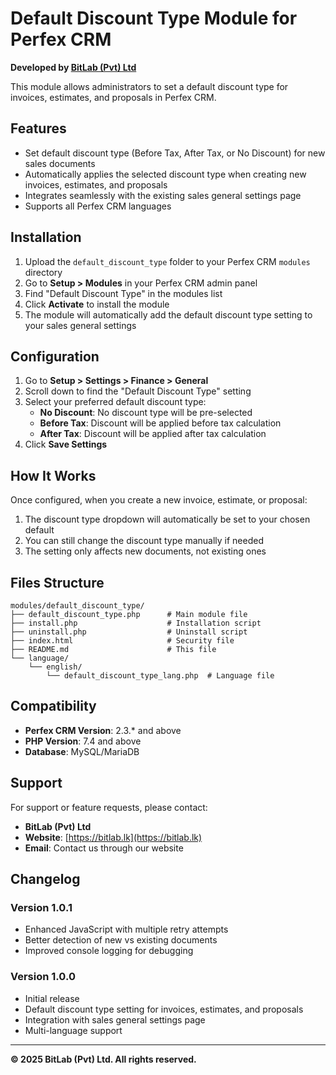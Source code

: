 # Default Discount Type Module for Perfex CRM

**Developed by [BitLab (Pvt) Ltd](https://bitlab.lk)**

This module allows administrators to set a default discount type for invoices, estimates, and proposals in Perfex CRM.

## Features

- Set default discount type (Before Tax, After Tax, or No Discount) for new sales documents
- Automatically applies the selected discount type when creating new invoices, estimates, and proposals
- Integrates seamlessly with the existing sales general settings page
- Supports all Perfex CRM languages

## Installation

1. Upload the `default_discount_type` folder to your Perfex CRM `modules` directory
2. Go to **Setup > Modules** in your Perfex CRM admin panel
3. Find "Default Discount Type" in the modules list
4. Click **Activate** to install the module
5. The module will automatically add the default discount type setting to your sales general settings

## Configuration

1. Go to **Setup > Settings > Finance > General**
2. Scroll down to find the "Default Discount Type" setting
3. Select your preferred default discount type:
   - **No Discount**: No discount type will be pre-selected
   - **Before Tax**: Discount will be applied before tax calculation
   - **After Tax**: Discount will be applied after tax calculation
4. Click **Save Settings**

## How It Works

Once configured, when you create a new invoice, estimate, or proposal:

1. The discount type dropdown will automatically be set to your chosen default
2. You can still change the discount type manually if needed
3. The setting only affects new documents, not existing ones

## Files Structure

```
modules/default_discount_type/
├── default_discount_type.php      # Main module file
├── install.php                    # Installation script
├── uninstall.php                  # Uninstall script
├── index.html                     # Security file
├── README.md                      # This file
└── language/
    └── english/
        └── default_discount_type_lang.php  # Language file
```

## Compatibility

- **Perfex CRM Version**: 2.3.* and above
- **PHP Version**: 7.4 and above
- **Database**: MySQL/MariaDB

## Support

For support or feature requests, please contact:
- **BitLab (Pvt) Ltd**
- **Website**: [https://bitlab.lk](https://bitlab.lk)
- **Email**: Contact us through our website

## Changelog

### Version 1.0.1
- Enhanced JavaScript with multiple retry attempts
- Better detection of new vs existing documents
- Improved console logging for debugging

### Version 1.0.0
- Initial release
- Default discount type setting for invoices, estimates, and proposals
- Integration with sales general settings page
- Multi-language support

---

**© 2025 BitLab (Pvt) Ltd. All rights reserved.** 